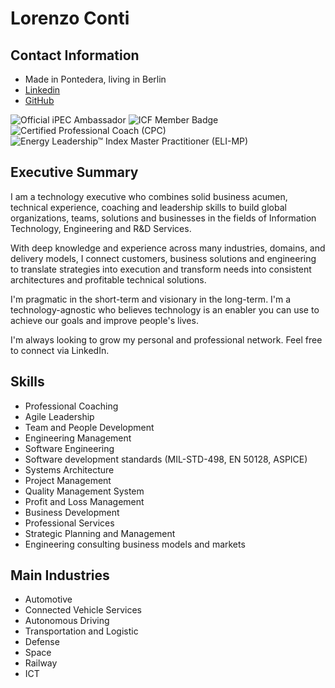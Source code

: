 # Lorenzo Conti

## Contact Information
* Made in Pontedera, living in Berlin
* [Linkedin](http://www.linkedin.com/in/lorenzoconti)
* [GitHub](https://github.com/lore-conti)

![Official iPEC Ambassador](https://images.credly.com/size/110x110/images/47cf17ad-10b0-4ae1-982f-5539ec4535b1/image.png)
![ICF Member Badge](https://images.credly.com/size/110x110/images/b51065dd-c199-4019-8c35-050d18e2a3a5/ICF_Member.png) 
![Certified Professional Coach (CPC)](https://images.credly.com/size/110x110/images/bfb2da53-4632-43bd-9a87-ddf96b42655c/image.png) 
![Energy Leadership™ Index Master Practitioner (ELI-MP)](https://images.credly.com/size/110x110/images/b871241b-8583-4538-8faa-5b65676cf951/image.png)



## Executive Summary
I am a technology executive who combines solid business acumen, technical experience, coaching and leadership skills to build global organizations, teams, solutions and businesses in the fields of Information Technology, Engineering and R&D Services.

With deep knowledge and experience across many industries, domains, and delivery models, I connect customers, business solutions and engineering to translate strategies into execution and transform needs into consistent architectures and profitable technical solutions.

I'm pragmatic in the short-term and visionary in the long-term. I'm a technology-agnostic who believes technology is an enabler you can use to achieve our goals and improve people's lives.

I'm always looking to grow my personal and professional network. Feel free to connect via LinkedIn.

## Skills
* Professional Coaching
* Agile Leadership
* Team and People Development
* Engineering Management
* Software Engineering
* Software development standards (MIL-STD-498, EN 50128, ASPICE)
* Systems Architecture
* Project Management
* Quality Management System
* Profit and Loss Management
* Business Development
* Professional Services
* Strategic Planning and Management
* Engineering consulting business models and markets

## Main Industries
* Automotive
* Connected Vehicle Services
* Autonomous Driving
* Transportation and Logistic
* Defense
* Space
* Railway
* ICT

